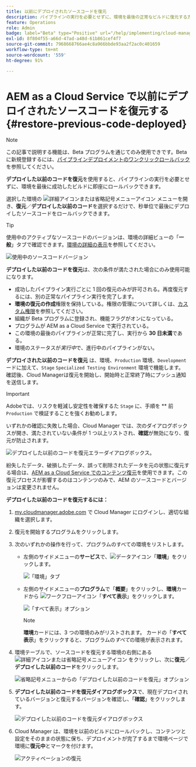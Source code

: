 ```yaml
---
title: 以前にデプロイされたソースコードを復元
description: パイプラインの実行を必要とせずに、環境を最後の正常なビルドに復元する方法を説明します。
feature: Operations
role: Admin
badge: label="Beta" type="Positive" url="/help/implementing/cloud-manager/release-notes/current.md#gitlab-bitbucket"
exl-id: 8f804f55-a66d-47ad-a48d-61b861cef4f7
source-git-commit: 7968668766ae4c8a966bbde93aa2f2ac0c401659
workflow-type: tm+mt
source-wordcount: '559'
ht-degree: 91%

---
```


# AEM as a Cloud Service で以前にデプロイされたソースコードを復元する {#restore-previous-code-deployed}

>[!NOTE]
>
>この記事で説明する機能は、Beta プログラムを通じてのみ使用できです。Beta に新規登録するには、[パイプラインデプロイメントのワンクリックロールバック](/help/implementing/cloud-manager/release-notes/current.md##one-click-rollback)を参照してください。

**デプロイした以前のコードを復元**&#x200B;を使用すると、パイプラインの実行を必要とせずに、環境を最後に成功したビルドに即座にロールバックできます。

選択した環境の ![詳細アイコンまたは省略記号メニューアイコン](https://spectrum.adobe.com/static/icons/workflow_18/Smock_More_18_N.svg) メニューを開き、**復元**／**デプロイした以前のコード**&#x200B;を選択するだけで、秒単位で最後にデプロイしたソースコードをロールバックできます。

>[!TIP]
>
>使用中のアクティブなソースコードのバージョンは、環境の詳細ビューの「**一般**」タブで確認できます。[環境の詳細の表示](/help/implementing/cloud-manager/manage-environments.md#viewing-environment)を参照してください。
>
>![使用中のソースコードバージョン](/help/operations/assets/environments-view-details-sourcecodeversion.png)

**デプロイした以前のコードを復元**&#x200B;は、次の条件が満たされた場合にのみ使用可能になります。

* 成功したパイプライン実行ごとに 1 回の復元のみが許可される。再度復元するには、別の正常なパイプライン実行を完了します。
* **環境の復元の作成**&#x200B;権限を保持している。権限の管理について詳しくは、[カスタム権限](/help/implementing/cloud-manager/custom-permissions.md)を参照してください。
* 組織が Beta プログラムに登録され、機能フラグがオンになっている。
* プログラムが AEM as a Cloud Service で実行されている。
* この環境の最後のパイプラインが正常に完了し、実行から **30 日未満**&#x200B;である。
* 環境のステータスが&#x200B;*実行中*&#x200B;で、進行中のパイプラインがない。

**デプロイされた以前のコードを復元** は、環境、`Production` 環境、`Development` ードに加えて、`Stage` `Specialized Testing Environment` 環境で機能します。 確認後、Cloud Managerは復元を開始し、開始時と正常終了時にプッシュ通知を送信します。

>[!IMPORTANT]
>
>Adobeでは、リスクを軽減し安定性を確保するた `Stage` に、手順を ** 前 `Production` で検証することを強くお勧めします。


いずれかの確認に失敗した場合、Cloud Manager では、次のダイアログボックスが開き、満たされていない条件が 1 つ以上リストされ、**確認**&#x200B;が無効になり、復元が防止されます。

![デプロイした以前のコードを復元エラーダイアログボックス](/help/operations/assets/restore-previous-code-deployment-not-allowed.png)。

紛失したデータ、破損したデータ、誤って削除されたデータを元の状態に復元する場合は、[AEM as a Cloud Service でのコンテンツ復元](/help/operations/restore.md)を使用できます。この復元プロセスが影響するのはコンテンツのみで、AEM のソースコードとバージョンは変更されません。

**デプロイした以前のコードを復元するには：**

1. [my.cloudmanager.adobe.com](https://my.cloudmanager.adobe.com/) で Cloud Manager にログインし、適切な組織を選択します。

1. 復元を開始するプログラムをクリックします。

1. 次のいずれかの操作を行って、プログラムのすべての環境をリストします。

   * 左側のサイドメニューの&#x200B;**サービス**&#x200B;で、![データアイコン](https://spectrum.adobe.com/static/icons/workflow_18/Smock_Data_18_N.svg)「**環境**」をクリックします。

     ![「環境」タブ](assets/environments-1.png)

   * 左側のサイドメニューの&#x200B;**プログラム**&#x200B;で「**概要**」をクリックし、**環境**&#x200B;カードから ![ワークフローアイコン](https://spectrum.adobe.com/static/icons/workflow_18/Smock_Workflow_18_N.svg)「**すべて表示**」をクリックします。

     ![「すべて表示」オプション](assets/environments-2.png)

     >[!NOTE]
     >
     >**環境**&#x200B;カードには、3 つの環境のみがリストされます。 カードの「**すべて表示**」をクリックすると、プログラムの&#x200B;*すべて*&#x200B;の環境が表示されます。

1. 環境テーブルで、ソースコードを復元する環境の右側にある ![詳細アイコンまたは省略記号メニューアイコン](https://spectrum.adobe.com/static/icons/workflow_18/Smock_More_18_N.svg) をクリックし、次に&#x200B;**復元**／**デプロイした以前のコード**&#x200B;をクリックします。

   ![省略記号メニューからの「デプロイした以前のコードを復元」オプション](/help/operations/assets/restore-previous-code-deployed-menu.png)

1. **デプロイした以前のコードを復元ダイアログボックス**&#x200B;で、現在デプロイされているバージョンと復元するバージョンを確認し、「**確認**」をクリックします。

   ![デプロイした以前のコードを復元ダイアログボックス](/help/operations/assets/restore-previous-code-deployed-dialogbox.png)

1. Cloud Manager は、環境を以前のビルドにロールバックし、コンテンツと設定をそのままの状態に保ち、デプロイメントが完了するまで環境ページで環境に&#x200B;**復元中**&#x200B;とマークを付けます。

   ![アクティベーションの復元](/help/operations/assets/restore-previous-code-deployed-restoring.png)
